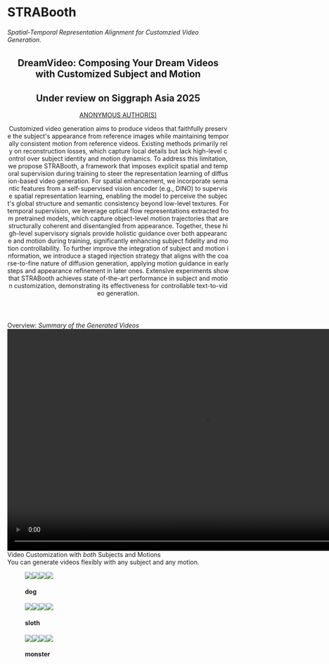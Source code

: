 <html>

<head>
	<meta charset="UTF-8" />
	<meta name="viewport" content="width=device-width, initial-scale=1.0" />
	<meta http-equiv="X-UA-Compatible" content="ie=edge" />
	<link rel="stylesheet" href="bootstrap-5.3.2-dist/css/bootstrap.min.css" /> 
	<script src="bootstrap-5.3.2-dist/js/bootstrap.min.js"></script>
	<link href="css/templatemo-style.css" rel="stylesheet" />
	<link href="css/new-style.css" rel="stylesheet" />
	<link href="css/two_style.css" rel="stylesheet" />

</head>

<body> 
	<div class="container">
		<div class="placeholder">
			<div class="placeholder-content">
				<div class="tm-site-text-box">
					<h1 class="tm-site-title">STRABooth</h1>
					<h6 class="tm-site-description"> Spatial-Temporal Representation Alignment for Customzied Video Generation.</h6>
				</div>
			</div>
		</div>
		<main>
			<header class="row tm-welcome-section">
			<h2 class="col-12 text-center tm-section-title">DreamVideo: Composing Your Dream Videos with Customized Subject and Motion</h2>
				<h2 class="col-12 text-center tm-section-title"><b>Under review on Siggraph Asia 2025</b></h2>
		<p class="col-12 text-center author-section">
		<a class="author-section-a" href="#">ANONYMOUS AUTHOR(S)</a>
		<p class="col-12 text-center abstract-section" style="word-break:break-all;word-wrap:break-word">
					Customized video generation aims to produce videos that faithfully preserve the subject's appearance from reference images while maintaining temporally consistent motion from reference videos. Existing methods primarily rely on reconstruction losses, which capture local details but lack high-level control over subject identity and motion dynamics. To address this limitation, we propose STRABooth, a framework that imposes explicit spatial and temporal supervision during training to steer the representation learning of diffusion-based video generation. For spatial enhancement, we
incorporate semantic features from a self-supervised vision encoder (e.g., DINO) to supervise spatial representation learning, enabling the model to perceive the subject's global structure and semantic consistency beyond low-level textures. For temporal supervision, we leverage optical flow representations extracted from pretrained models, which capture object-level motion trajectories that are structurally coherent and disentangled from appearance. Together, these high-level supervisory signals provide holistic guidance over both appearance and motion during training, significantly enhancing subject fidelity and motion controllability. To further improve the integration of subject and motion information, we introduce a staged injection strategy that aligns with the coarse-to-fine nature of diffusion generation, applying motion guidance in early steps and appearance refinement in later ones. Extensive experiments show that STRABooth achieves state of-the-art performance in subject and motion customization, demonstrating
its effectiveness for controllable text-to-video generation.
			</p>
			</header>
			<div class="gray_div font-serif rw-r-container">
				<div class="text-2xl lg:text-4xl leading-none pb-2 text-center"> Overview: <i>Summary of the Generated Videos</i>
				</div>
				<video class="video-center" width="896" height="504" controls>
  <source src="assets/mp4/overview.mp4" type="video/mp4">
  Your browser does not support the video tag.
				</video>
				<div class="block_bottom">
				</div>
			</div>
			<div class="font-serif rw-r-container">
				<div class="text-2xl lg:text-4xl leading-none pb-2 text-center">
					Video Customization with <i>both</i> Subjects and Motions
				</div>
				<div class="text-base lg:text-lg pb-2 text-center ">
					You can generate videos flexibly with any subject and any motion.
				</div>
				<!-- Gallery row 1 -->
				<div class="row tm-gallery subject-container">
					<div id="tm-gallery-page-pizza" class="tm-gallery-page subject">
						<!-- Subject 1: dog -->
						<article class="col-md-4 tm-gallery-item">
							<figure>
								<div class="subject_img" style="display: flex">
									<img src="assets/images/subject/dog1.jpg" />
									<img src="assets/images/subject/dog2.jpg" />
									<img src="assets/images/subject/dog3.jpg" />
									<img src="assets/images/subject/dog4.jpg" />
								</div>
								<figcaption>
									<h4 class="tm-gallery-title text-center">dog</h4>
								</figcaption>
							</figure>
						</article>
						<!-- Subject 2: sloth -->
						<article class="col-md-4 tm-gallery-item">
							<figure>
								<div class="subject_img" style="display: flex">
									<img src="assets/images/subject/sloth1.jpg" />
									<img src="assets/images/subject/sloth2.jpg" />
									<img src="assets/images/subject/sloth3.jpg" />
									<img src="assets/images/subject/sloth4.jpg" />
								</div>
								<figcaption>
									<h4 class="tm-gallery-title text-center">sloth</h4>
								</figcaption>
							</figure>
						</article>
						<!-- Subject 3: monster -->
						<article class="col-md-4 tm-gallery-item">
							<figure>
								<div class="subject_img" style="display: flex">
									<img src="assets/images/subject/monster1.jpg" />
									<img src="assets/images/subject/monster2.jpg" />
									<img src="assets/images/subject/monster3.jpg" />
									<img src="assets/images/subject/monster4.jpg" />
								</div>
								<figcaption>
									<h4 class="tm-gallery-title text-center">monster</h4>
								</figcaption>
							</figure>
						</article>
					</div>
				</div><!-- gallery row 1 -->
			</div>
			
			
				    
